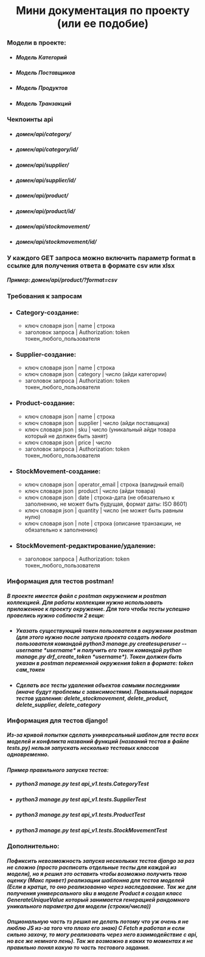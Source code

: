 <h1 align="center">Мини документация по проекту (или ее подобие)</h1>
<h3>Модели в проекте:</h3>
<ul>
  <li><h5>Модель Категорий</h5></li>
  <li><h5>Модель Поставщиков</h5></li>
  <li><h5>Модель Продуктов</h5></li>
  <li><h5>Модель Транзакций</h5></li>
</ul>
<h3>Чекпоинты api</h3>
<ul>
  <li><h5>домен/api/category/</h5></li>
  <li><h5>домен/api/category/id/</h5></li>
  <li><h5>домен/api/supplier/</h5></li>
  <li><h5>домен/api/supplier/id/</h5></li>
  <li><h5>домен/api/product/</h5></li>
  <li><h5>домен/api/product/id/</h5></li>
  <li><h5>домен/api/stockmovement/</h5></li>
  <li><h5>домен/api/stockmovement/id/</h5></li>
</ul>
<h3>У каждого GET запроса можно включить параметр format в ссылке для получения ответа в формате csv или xlsx</h3>
<h5>Пример: домен/api/product/?format=csv</h5>
<h3>Требования к запросам</h3>
<ul>
  <li>
    <h3>Category-создание:</h3>
    <ul>
      <li>ключ словаря json | name | строка</li>
      <li>заголовок запроса | Authorization: token токен_любого_пользователя</li>
    </ul>
  </li>
  <li>
    <h3>Supplier-создание:</h3>
    <ul>
      <li>ключ словаря json | name | строка</li>
      <li>ключ словаря json | category | число (айди категории)</li>
      <li>заголовок запроса | Authorization: token токен_любого_пользователя</li>
    </ul>
  </li>
  <li>
    <h3>Product-создание:</h3>
    <ul>
      <li>ключ словаря json | name | строка</li>
      <li>ключ словаря json | supplier | число (айди поставщика)</li>
      <li>ключ словаря json | sku | число (уникальный айди товара который не должен быть занят)</li>
      <li>ключ словаря json | price | число </li>
      <li>заголовок запроса | Authorization: token токен_любого_пользователя</li>
    </ul>
  </li>
  <li>
    <h3>StockMovement-создание:</h3>
    <ul>
      <li>ключ словаря json | operator_email | строка (валидный email)</li>
      <li>ключ словаря json | product | число (айди товара)</li>
      <li>ключ словаря json | date | строка-дата (не обязательно к заполнению, не может быть будущая, формат даты: ISO 8601)</li>
      <li>ключ словаря json | quantity | число (не может быть равным нулю)</li>
      <li>ключ словаря json | note | строка (описание транзакции, не обязательно к заполнению)</li>
    </ul>
  </li>
  <li>
    <h3>StockMovement-редактирование/удаление:</h3>
    <ul>
      <li>заголовок запроса | Authorization: token токен_любого_пользователя</li>
    </ul>
  </li>
</ul>
<h3>Информация для тестов postman!</h3>
<h5>В проекте имеется файл с postman окружением и postman коллекцией. Для работы коллекции нужно использовать приложенное к проекту окружение. Для того чтобы тесты успешно провелись нужно соблюсти 2 вещи:</h5>
<ul>
  <li><h5>Указать существующий токен пользователя в окружении postman (для этого нужно после запуска проекта создать любого пользователя командой python3 manage.py createsuperuser --username *username* и получить его токен командой python manage.py drf_create_token *username*). Токен должен быть указан в postman переменной окружения token в формате: token сам_токен </h5></li>
  <li><h5>Сделать все тесты удаления объектов самыми последними (иначе будут проблемы с зависимостями). Правильный порядок тестов удаления: delete_stockmovement, delete_product, delete_supplier, delete_category</h5></li>
</ul>
<h3>Информация для тестов django!</h3>
<h5>Из-за кривой попытки сделать универсальный шаблон для теста всех моделей и конфликта названий функций (названий тестов в файле tests.py) нельзя запускать несколько тестовых классов одновременно.</h5>
<h5>Пример правильного запуска тестов:<ul>
  <li><h5>python3 manage.py test api_v1.tests.CategoryTest</h5></li>
  <li><h5>python3 manage.py test api_v1.tests.SupplierTest</h5></li>
  <li><h5>python3 manage.py test api_v1.tests.ProductTest</h5></li>
  <li><h5>python3 manage.py test api_v1.tests.StockMovementTest</h5></li>
</ul></h5>
<h3>Дополнительно:</h3>
<h5>Пофиксить невозможность запуска нескольких тестов django за раз не сложно (просто расписать отдельные тесты для каждой из модели), но я решил это оставить чтобы возможно получить твою оценку (Макс привет) реализации шаблонна для тестов моделей (Если в кратце, то оно реализованно через наследование. Так же для получения универсального sku в моделе Product я создал класс GenerateUniqueValue который занимается генерацией рандомного уникального параметра для модели (строки/числа))</h5>
<h5>Опциональную часть тз решил не делать потому что уж очень я не люблю JS из-за того что плохо его знаю) С Fetch я работал и если сильно захочу, то могу реализовать через него взаимодействие с api, но все же немного лень). Так же возможно в каких то моментах я не правильно понял какую то часть тестового задания.</h5>
